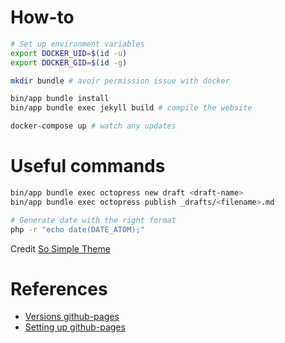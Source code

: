 # How-to

```bash
# Set up environment variables
export DOCKER_UID=$(id -u)
export DOCKER_GID=$(id -g)

mkdir bundle # avoir permission issue with docker

bin/app bundle install
bin/app bundle exec jekyll build # compile the website

docker-compose up # watch any updates
```

# Useful commands

```bash
bin/app bundle exec octopress new draft <draft-name>
bin/app bundle exec octopress publish _drafts/<filename>.md

# Generate date with the right format
php -r "echo date(DATE_ATOM);"
```

Credit [So Simple Theme](https://github.com/mmistakes/so-simple-theme/)

# References

- [Versions github-pages](https://pages.github.com/versions/)
- [Setting up github-pages](https://help.github.com/articles/setting-up-your-github-pages-site-locally-with-jekyll/#keeping-your-site-up-to-date-with-the-github-pages-gem)
